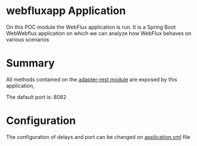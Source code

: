 # webfluxapp Application

On this POC module the WebFlux application is run.
It is a Spring Boot WebWebflux application on which we can analyze how WebFlux behaves on various scenarios

# Summary
All methods contained on the [adapter-rest module](../adapter-rest) are exposed by this application,

The dafault port is: 8082

# Configuration
The configuration of delays and port can be changed on [application.yml](src/main/resources/application.yml) file
